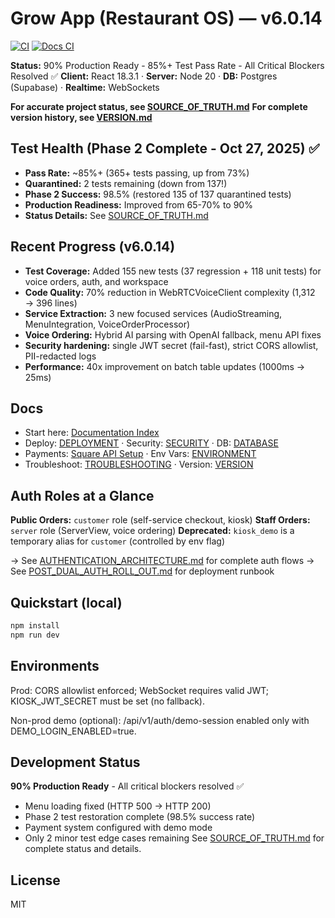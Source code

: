 # Grow App (Restaurant OS) — v6.0.14

[![CI](https://github.com/mikeyoung304/July25/actions/workflows/ci.yml/badge.svg)](https://github.com/mikeyoung304/July25/actions/workflows/ci.yml)
[![Docs CI](https://github.com/mikeyoung304/July25/actions/workflows/docs-ci.yml/badge.svg)](https://github.com/mikeyoung304/July25/actions/workflows/docs-ci.yml)

**Status:** 90% Production Ready - 85%+ Test Pass Rate - All Critical Blockers Resolved ✅
**Client:** React 18.3.1 · **Server:** Node 20 · **DB:** Postgres (Supabase) · **Realtime:** WebSockets

**For accurate project status, see [SOURCE_OF_TRUTH.md](./docs/meta/SOURCE_OF_TRUTH.md)**
**For complete version history, see [VERSION.md](./docs/VERSION.md)**

## Test Health (Phase 2 Complete - Oct 27, 2025) ✅
- **Pass Rate:** ~85%+ (365+ tests passing, up from 73%)
- **Quarantined:** 2 tests remaining (down from 137!)
- **Phase 2 Success:** 98.5% (restored 135 of 137 quarantined tests)
- **Production Readiness:** Improved from 65-70% to 90%
- **Status Details:** See [SOURCE_OF_TRUTH.md](./docs/meta/SOURCE_OF_TRUTH.md)

## Recent Progress (v6.0.14)
- **Test Coverage:** Added 155 new tests (37 regression + 118 unit tests) for voice orders, auth, and workspace
- **Code Quality:** 70% reduction in WebRTCVoiceClient complexity (1,312 → 396 lines)
- **Service Extraction:** 3 new focused services (AudioStreaming, MenuIntegration, VoiceOrderProcessor)
- **Voice Ordering:** Hybrid AI parsing with OpenAI fallback, menu API fixes
- **Security hardening:** single JWT secret (fail-fast), strict CORS allowlist, PII-redacted logs
- **Performance:** 40x improvement on batch table updates (1000ms → 25ms)

## Docs
- Start here: [Documentation Index](./index.md)
- Deploy: [DEPLOYMENT](./docs/DEPLOYMENT.md) · Security: [SECURITY](./docs/SECURITY.md) · DB: [DATABASE](./docs/DATABASE.md)
- Payments: [Square API Setup](./docs/api/SQUARE_API_SETUP.md) · Env Vars: [ENVIRONMENT](./docs/ENVIRONMENT.md)
- Troubleshoot: [TROUBLESHOOTING](./docs/TROUBLESHOOTING.md) · Version: [VERSION](./docs/VERSION.md)

## Auth Roles at a Glance

**Public Orders:** `customer` role (self-service checkout, kiosk)
**Staff Orders:** `server` role (ServerView, voice ordering)
**Deprecated:** `kiosk_demo` is a temporary alias for `customer` (controlled by env flag)

→ See [AUTHENTICATION_ARCHITECTURE.md](./docs/AUTHENTICATION_ARCHITECTURE.md) for complete auth flows
→ See [POST_DUAL_AUTH_ROLL_OUT.md](./docs/runbooks/POST_DUAL_AUTH_ROLL_OUT.md) for deployment runbook

## Quickstart (local)
```bash
npm install
npm run dev
```

## Environments
Prod: CORS allowlist enforced; WebSocket requires valid JWT; KIOSK_JWT_SECRET must be set (no fallback).

Non-prod demo (optional): /api/v1/auth/demo-session enabled only with DEMO_LOGIN_ENABLED=true.

## Development Status
**90% Production Ready** - All critical blockers resolved ✅
- Menu loading fixed (HTTP 500 → HTTP 200)
- Phase 2 test restoration complete (98.5% success rate)
- Payment system configured with demo mode
- Only 2 minor test edge cases remaining
See [SOURCE_OF_TRUTH.md](./docs/meta/SOURCE_OF_TRUTH.md) for complete status and details.

## License
MIT
